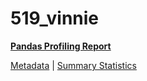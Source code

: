 # 519_vinnie

[**Pandas Profiling Report**](../docs_sources/profile/519_vinnie.html)

[Metadata](metadata.yaml) | [Summary Statistics](summary_stats.csv)

